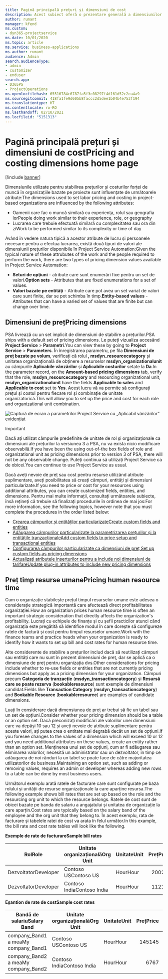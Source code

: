 ```yaml
---
title: Pagină principală prețuri și dimensiuni de cost
description: Acest subiect oferă o prezentare generală a dimensiunilor prețurilor.
author: rumant
manager: kfend
ms.custom:
- dyn365-projectservice
ms.date: 10/01/2020
ms.topic: article
ms.service: business-applications
ms.author: rumant
audience: Admin
search.audienceType:
- admin
- customizer
- enduser
search.app:
- D365PS
- ProjectOperations
ms.openlocfilehash: 65516784c6787fa5f3c08297f4d161d52c2ea4a9
ms.sourcegitcommit: 418fa1fe9d605b8faccc2d5dee1b04b4e753f194
ms.translationtype: HT
ms.contentlocale: ro-RO
ms.lasthandoff: 02/10/2021
ms.locfileid: "5151313"
---
```

# <a name="pricing-and-costing-dimensions-home-page"></a><span data-ttu-id="9b320-103">Pagină principală prețuri și dimensiuni de cost</span><span class="sxs-lookup"><span data-stu-id="9b320-103">Pricing and costing dimensions home page</span></span>

[!include [banner](../includes/psa-now-project-operations.md)]

<span data-ttu-id="9b320-104">Dimensiunile utilizate pentru stabilirea prețurilor și costurilor forței de muncă în organizațiile bazate pe proiecte sunt influențate de următoarele atribute:</span><span class="sxs-lookup"><span data-stu-id="9b320-104">The dimensions used to set labor pricing and costing in project-based organizations are influenced by the following attributes:</span></span>

- <span data-ttu-id="9b320-105">Oamenii care fac o muncă similară cu experiența, rolul sau geografia lor</span><span class="sxs-lookup"><span data-stu-id="9b320-105">People doing work similar to their experience, role, or geography</span></span>
- <span data-ttu-id="9b320-106">Lucrarea care trebuie efectuată similară cu complexitatea sau ora din zi</span><span class="sxs-lookup"><span data-stu-id="9b320-106">Work to be performed similar to its complexity or time of day</span></span>

<span data-ttu-id="9b320-107">Având în vedere natura tipică a acestor atribute de lucru și persoanele necesare pentru a efectua lucrarea, există două tipuri de valori ale dimensiunii prețurilor disponibile în Project Service Automation:</span><span class="sxs-lookup"><span data-stu-id="9b320-107">Given the typical nature of these attrubutes of the work and the people required to perform the work, there are two types of pricing dimension values available in Project Service Automation:</span></span> 

- <span data-ttu-id="9b320-108">**Seturi de opțiuni** - atribute care sunt enumerări fixe pentru un set de valori.</span><span class="sxs-lookup"><span data-stu-id="9b320-108">**Option sets** - Attributes that are fixed enumerations for a set of values.</span></span>
- <span data-ttu-id="9b320-109">**Valori bazate pe entități** - Atribute care pot avea un set variat de valori care sunt finite, dar se pot schimba în timp.</span><span class="sxs-lookup"><span data-stu-id="9b320-109">**Entity-based values** - Attributes that can have a varied set of values that are finite but can change over time.</span></span>

## <a name="pricing-dimensions"></a><span data-ttu-id="9b320-110">Dimensiuni de preț</span><span class="sxs-lookup"><span data-stu-id="9b320-110">Pricing dimensions</span></span>

<span data-ttu-id="9b320-111">PSA livrează cu un set implicit de dimensiuni de stabilire a prețurilor.</span><span class="sxs-lookup"><span data-stu-id="9b320-111">PSA ships with a default set of pricing dimensions.</span></span> <span data-ttu-id="9b320-112">Le puteți vizualiza accesând **Project Service** > **Parametri**.</span><span class="sxs-lookup"><span data-stu-id="9b320-112">You can view these by going to **Project Service** > **Parameters**.</span></span> <span data-ttu-id="9b320-113">În înregistrarea parametru, pe fila **Dimensiuni de preț bazate pe volum**, verificați că rolul **, msdyn_resourcecategory** și unitatea organizațională de obținere a resurselor **msdyn_organizationalunit** au câmpurile **Aplicabile vânzărilor** și **Aplicabile costurilor** setate la **Da**.</span><span class="sxs-lookup"><span data-stu-id="9b320-113">In the parameter record, on the **Amount-based pricing dimensions** tab, verify that the role, **msdyn_resourcecategory** and resourcing organizational unit, **msdyn_organizationalunit** have the fields **Applicable to sales** and **Applicable to cost** set to **Yes**.</span></span> <span data-ttu-id="9b320-114">Acest lucru vă va permite să configurați prețul și costul pentru fiecare rol și combinație de unitate organizatorică.</span><span class="sxs-lookup"><span data-stu-id="9b320-114">This will allow you to set up the price and cost for each role and organizational unit combination.</span></span>

![Captură de ecran a parametrilor Project Service cu „Aplicabil vânzărilor” evidențiat](media/PS-OOB-parameters.png)

> [!IMPORTANT]
> <span data-ttu-id="9b320-116">Dacă ați utilizat câmpurile predefinite de unitate de rol și organizaționale ca dimensiuni ale prețurilor la versiunea 3 a PSA, nu va exista nicio modificare observabilă.</span><span class="sxs-lookup"><span data-stu-id="9b320-116">If you have been the using out-of-the box fields of role and organizational unit as pricing dimensions prior to version 3 of PSA, there will not be any observable change.</span></span> <span data-ttu-id="9b320-117">Puteți continua să utilizați Project Service ca de obicei.</span><span class="sxs-lookup"><span data-stu-id="9b320-117">You can continue to use Project Service as usual.</span></span> 

<span data-ttu-id="9b320-118">Dacă aveți nevoie de preț sau cost pentru resurse utilizând atribute suplimentare, aveți posibilitatea să creați câmpuri, entități și dimensiuni particularizate.</span><span class="sxs-lookup"><span data-stu-id="9b320-118">If you need to price or cost for your resources using additional attributes, you can create customized fields, entities, and dimensions.</span></span> <span data-ttu-id="9b320-119">Pentru mai multe informații, consultați următoarele subiecte, însă rețineți că trebuie să finalizați procedurile în ordinea de mai jos:</span><span class="sxs-lookup"><span data-stu-id="9b320-119">For more information, see the following topics, however note that you must complete the procedures in the order listed below:</span></span>

- [<span data-ttu-id="9b320-120">Crearea câmpurilor și entităților particularizate</span><span class="sxs-lookup"><span data-stu-id="9b320-120">Create custom fields and entities</span></span>](create-custom-fields-entities.md)
- [<span data-ttu-id="9b320-121">Adăugarea câmpurilor particularizate la parametrizarea prețurilor și la entitățile tranzacționale</span><span class="sxs-lookup"><span data-stu-id="9b320-121">Add custom fields to price setup and transactional entities</span></span>](field-references.md)
- [<span data-ttu-id="9b320-122">Configurarea câmpurilor particularizate ca dimensiuni de preț </span><span class="sxs-lookup"><span data-stu-id="9b320-122">Set up custom fields as pricing dimensions</span></span>](set-up-pricing-dimensions.md)
- [<span data-ttu-id="9b320-123">Actualizați atributele inserturilor pentru a include noi dimensiuni de tarifare</span><span class="sxs-lookup"><span data-stu-id="9b320-123">Update plug-in attributes to include new pricing dimensions</span></span>](update-plug-in-attributes.md)

## <a name="pricing-human-resource-time"></a><span data-ttu-id="9b320-124">Preț timp resurse umane</span><span class="sxs-lookup"><span data-stu-id="9b320-124">Pricing human resource time</span></span>
<span data-ttu-id="9b320-125">Cum o organizație stabilește prețul timpul resurselor umane este adesea o considerație strategică importantă care afectează direct profitabilitatea organizației.</span><span class="sxs-lookup"><span data-stu-id="9b320-125">How an organization prices human resource time is often an important strategic consideration that directly affects the organization's profitability.</span></span> <span data-ttu-id="9b320-126">Lucrați cu echipele de finanțe și cu șefii practicilor atunci când organizația este pregătită să identifice modul în care dorește să configureze ratele de factură și cost pentru timpul resurselor umane.</span><span class="sxs-lookup"><span data-stu-id="9b320-126">Work with the finance teams and practice heads when your organization is ready to identify how it wants to set up bill and cost rates for human resource time.</span></span>

<span data-ttu-id="9b320-127">Alte considerente de stabilire a prețurilor includ dacă să reutilizați câmpuri sau entități care nu sunt în prezent dimensiuni de preț, dar se aplică ca o dimensiune de preț pentru organizația dvs.</span><span class="sxs-lookup"><span data-stu-id="9b320-127">Other considerations for pricing include whether to re-use fields or entities that are not currently pricing dimensions but apply as a pricing dimension for your organization.</span></span> <span data-ttu-id="9b320-128">Câmpuri precum **Categoria de tranzacție** (**msdyn_transactioncategory**) și **Resursă care se poate rezerva** (**bookableresource**) sunt exemple de dimensiuni candidat.</span><span class="sxs-lookup"><span data-stu-id="9b320-128">Fields like **Transaction Category** (**msdyn_transactioncategory**) and **Bookable Resource** (**bookableresource**) are examples of candidate dimensions.</span></span> 

<span data-ttu-id="9b320-129">Luați în considerare dacă dimensiunea de preț ar trebui să fie un tabel sau un set de opțiuni.</span><span class="sxs-lookup"><span data-stu-id="9b320-129">Consider whether your pricing dimension should be a table or an option set.</span></span> <span data-ttu-id="9b320-130">Dacă preconizați modificări ale valorilor unei dimensiuni care va depăși 10 sau 12 și aveți nevoie de atribute suplimentare pentru aceste valori, ați putea crea o entitate mai degrabă decât un set de opțiuni.</span><span class="sxs-lookup"><span data-stu-id="9b320-130">If you foresee changes to the values of a dimension which will exceed 10 or 12 and you need additional attributes on these values, create an entity rather than an option set.</span></span> <span data-ttu-id="9b320-131">Menținerea unui set de opțiuni, cum ar fi adăugarea sau eliminarea valorilor, necesită un administrator sau un dezvoltator, în timp ce adăugarea de noi rânduri la un tabel se poate face de către majoritatea utilizatorilor de business.</span><span class="sxs-lookup"><span data-stu-id="9b320-131">Maintaining an option set, such as adding or removing values, requires an admin or developer whereas adding new rows to a table can be done by most business users.</span></span>

<span data-ttu-id="9b320-132">Următorul exemplu arată ratele de facturare care sunt configurate pe baza rolului și unității de resurse organizaționale la care aparține resursa.</span><span class="sxs-lookup"><span data-stu-id="9b320-132">The following example shows bill rates that are set up based on the role and the resourcing org unit to which the resource belongs.</span></span> <span data-ttu-id="9b320-133">Ratele de cost sunt de obicei bazate pe banda de salariu a angajatului și unitatea de organizație la care aparțin.</span><span class="sxs-lookup"><span data-stu-id="9b320-133">Cost rates are typically based on the salary band of the employee and the org unit that they belong to.</span></span> <span data-ttu-id="9b320-134">În acest exemplu, rata de facturare și tabelele ratei de cost va arata în felul următor.</span><span class="sxs-lookup"><span data-stu-id="9b320-134">In this example, the bill rate and cost rate tables will look like the following.</span></span>

<span data-ttu-id="9b320-135">**Exemple de rate de facturare**</span><span class="sxs-lookup"><span data-stu-id="9b320-135">**Sample bill rates**</span></span>

| <span data-ttu-id="9b320-136">Rol</span><span class="sxs-lookup"><span data-stu-id="9b320-136">Role</span></span>        | <span data-ttu-id="9b320-137">Unitate organizațională</span><span class="sxs-lookup"><span data-stu-id="9b320-137">Org Unit</span></span>    |<span data-ttu-id="9b320-138">Unitate</span><span class="sxs-lookup"><span data-stu-id="9b320-138">Unit</span></span>      |<span data-ttu-id="9b320-139">Preț</span><span class="sxs-lookup"><span data-stu-id="9b320-139">Price</span></span>      |<span data-ttu-id="9b320-140">Monedă</span><span class="sxs-lookup"><span data-stu-id="9b320-140">Currency</span></span>  |
| ------------|-------------|----------|----------:|----------|
| <span data-ttu-id="9b320-141">Dezvoltator</span><span class="sxs-lookup"><span data-stu-id="9b320-141">Developer</span></span>   | <span data-ttu-id="9b320-142">Contoso US</span><span class="sxs-lookup"><span data-stu-id="9b320-142">Contoso US</span></span>  |<span data-ttu-id="9b320-143">Hour</span><span class="sxs-lookup"><span data-stu-id="9b320-143">Hour</span></span> | <span data-ttu-id="9b320-144">200</span><span class="sxs-lookup"><span data-stu-id="9b320-144">200</span></span>|<span data-ttu-id="9b320-145">USD</span><span class="sxs-lookup"><span data-stu-id="9b320-145">USD</span></span>     |
| <span data-ttu-id="9b320-146">Dezvoltator</span><span class="sxs-lookup"><span data-stu-id="9b320-146">Developer</span></span>   | <span data-ttu-id="9b320-147">Contoso India</span><span class="sxs-lookup"><span data-stu-id="9b320-147">Contoso India</span></span> |<span data-ttu-id="9b320-148">Hour</span><span class="sxs-lookup"><span data-stu-id="9b320-148">Hour</span></span>|   <span data-ttu-id="9b320-149">112</span><span class="sxs-lookup"><span data-stu-id="9b320-149">112</span></span>|<span data-ttu-id="9b320-150">USD</span><span class="sxs-lookup"><span data-stu-id="9b320-150">USD</span></span>     |


<span data-ttu-id="9b320-151">**Eșantion de rate de cost**</span><span class="sxs-lookup"><span data-stu-id="9b320-151">**Sample cost rates**</span></span>

| <span data-ttu-id="9b320-152">Bandă de salariu</span><span class="sxs-lookup"><span data-stu-id="9b320-152">Salary Band</span></span>     | <span data-ttu-id="9b320-153">Unitate organizațională</span><span class="sxs-lookup"><span data-stu-id="9b320-153">Org Unit</span></span>    |<span data-ttu-id="9b320-154">Unitate</span><span class="sxs-lookup"><span data-stu-id="9b320-154">Unit</span></span>      |<span data-ttu-id="9b320-155">Preț</span><span class="sxs-lookup"><span data-stu-id="9b320-155">Price</span></span>      |<span data-ttu-id="9b320-156">Monedă</span><span class="sxs-lookup"><span data-stu-id="9b320-156">Currency</span></span>  |
| ----------------|-------------|----------|----------:|----------|
| <span data-ttu-id="9b320-157">company_Band1 a mea</span><span class="sxs-lookup"><span data-stu-id="9b320-157">My company_Band1</span></span> | <span data-ttu-id="9b320-158">Contoso US</span><span class="sxs-lookup"><span data-stu-id="9b320-158">Contoso US</span></span>  |<span data-ttu-id="9b320-159">Hour</span><span class="sxs-lookup"><span data-stu-id="9b320-159">Hour</span></span> | <span data-ttu-id="9b320-160">145</span><span class="sxs-lookup"><span data-stu-id="9b320-160">145</span></span>|<span data-ttu-id="9b320-161">USD</span><span class="sxs-lookup"><span data-stu-id="9b320-161">USD</span></span>     |
| <span data-ttu-id="9b320-162">company_Band2 a mea</span><span class="sxs-lookup"><span data-stu-id="9b320-162">My company_Band2</span></span> | <span data-ttu-id="9b320-163">Contoso India</span><span class="sxs-lookup"><span data-stu-id="9b320-163">Contoso India</span></span> |<span data-ttu-id="9b320-164">Hour</span><span class="sxs-lookup"><span data-stu-id="9b320-164">Hour</span></span>|   <span data-ttu-id="9b320-165">67</span><span class="sxs-lookup"><span data-stu-id="9b320-165">67</span></span>|<span data-ttu-id="9b320-166">USD</span><span class="sxs-lookup"><span data-stu-id="9b320-166">USD</span></span>     |
